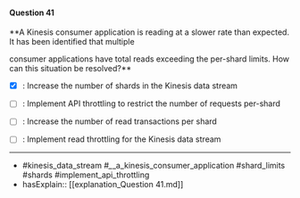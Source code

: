 #### Question  41

**A Kinesis consumer application is reading at a slower rate than expected. It has been identified that multiple

consumer applications have total reads exceeding the per-shard limits. How can this situation be resolved?**

- [x] :  Increase the number of shards in the Kinesis data stream

- [ ] :  Implement API throttling to restrict the number of requests per-shard

- [ ] :  Increase the number of read transactions per shard

- [ ] :  Implement read throttling for the Kinesis data stream

----

- #kinesis_data_stream #*_*_a_kinesis_consumer_application #shard_limits #shards #implement_api_throttling
- hasExplain:: [[explanation_Question  41.md]]
